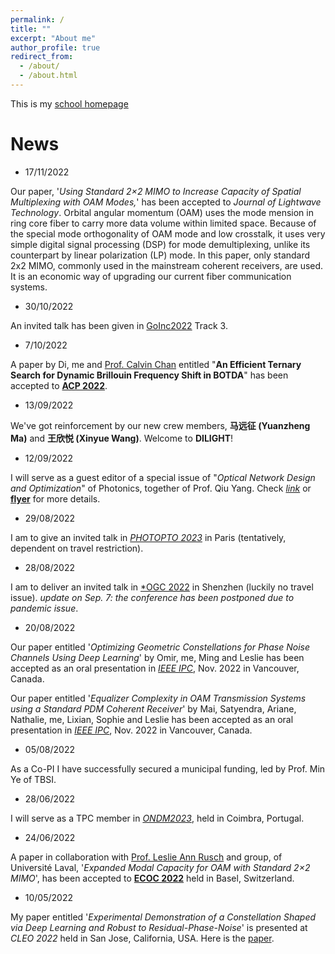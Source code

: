 ```yaml
---
permalink: /
title: ""
excerpt: "About me"
author_profile: true
redirect_from: 
  - /about/
  - /about.html
---
```


This is my [school homepage](https://www.tbsi.edu.cn/gx/main.htm)

# News

- 17/11/2022

Our paper, '*Using Standard 2×2 MIMO to Increase Capacity of Spatial Multiplexing with OAM Modes,*' has been accepted to *Journal of Lightwave Technology*. Orbital angular momentum (OAM) uses the mode mension in ring core fiber to carry more data volume within limited space. Because of the special mode orthogonality of OAM mode and low crosstalk, it uses very simple digital signal processing (DSP) for mode demultiplexing, unlike its counterpart by linear polarization (LP) mode. In this paper, only standard 2x2 MIMO, commonly used in the mainstream coherent receivers, are used. It is an economic way of upgrading our current fiber communication systems.

- 30/10/2022

An invited talk has been given in [GoInc2022](https://www.koushare.com/topicIndex/i/GoInc2022) Track 3.


- 7/10/2022

A paper by Di, me and [Prof. Calvin Chan](https://lightweb.ie.cuhk.edu.hk/) entitled "**An Efficient Ternary Search for Dynamic Brillouin Frequency Shift in BOTDA**" has been accepted to [**ACP 2022**](http://www.acp2022.org/). 

- 13/09/2022

We've got reinforcement by our new crew members, **马远征 (Yuanzheng Ma)** and **王欣悦 (Xinyue Wang)**. Welcome to **DILIGHT**!

- 12/09/2022

I will serve as a guest editor of a special issue of "*Optical Network Design and Optimization*" of Photonics, together of Prof. Qiu Yang. Check [*link*](https://www.mdpi.com/journal/photonics/special_issues/DN426N7VV4) or [**flyer**](https://mycuhk-my.sharepoint.com/:b:/g/personal/1155021186_link_cuhk_edu_hk/Ed446pRdXutNr3z1fpSylmUBKUmkSB8MV8cnwyd6tTbwfA?e=bf3UQN) for more details.


- 29/08/2022

I am to give an invited talk in [*PHOTOPTO 2023*](https://www.thescimeets.org/photopto2023/) in Paris (tentatively, dependent on travel restriction).

- 28/08/2022

I am to deliver an invited talk in [*OGC 2022](http://www.ipsogc.org/) in Shenzhen (luckily no travel issue). *update on Sep. 7: the conference has been postponed due to pandemic issue*.

- 20/08/2022

Our paper entitled '*Optimizing Geometric Constellations for Phase Noise Channels Using Deep Learning*' by Omir, me, Ming and Leslie has been accepted as an oral presentation in [*IEEE IPC*](https://ieee-ipc.org/), Nov. 2022 in Vancouver, Canada. 

Our paper entitled '*Equalizer Complexity in OAM Transmission Systems using a Standard PDM Coherent Receiver*' by Mai, Satyendra, Ariane, Nathalie, me, Lixian, Sophie and Leslie has been accepted as an oral presentation in [*IEEE IPC*](https://ieee-ipc.org/), Nov. 2022 in Vancouver, Canada. 

- 05/08/2022

As a Co-PI I have successfully secured a municipal funding, led by Prof. Min Ye of TBSI. 

- 28/06/2022

I will serve as a TPC member in *[ONDM2023](https://ondm2023.inescc.pt/)*, held in Coimbra, Portugal.

- 24/06/2022

A paper in collaboration with [Prof. Leslie Ann Rusch](https://ocl.fsg.ulaval.ca/team/leslie-rusch) and group, of Universit&eacute; Laval, '*Expanded Modal Capacity for OAM with Standard 2×2 MIMO*', has been accepted to **[ECOC 2022](https://www.ecoc2022.org/)** held in Basel, Switzerland.

- 10/05/2022

My paper entitled '*Experimental Demonstration of a Constellation Shaped via Deep Learning and Robust to Residual-Phase-Noise*' is presented at *CLEO 2022* held in San Jose, California, USA. Here is the [paper](https://ocl.fsg.ulaval.ca/fileadmin/user_upload/CLEO2022_Leslie.pdf).







